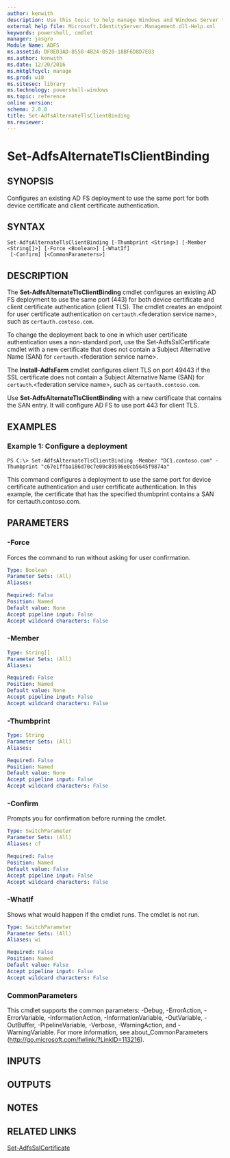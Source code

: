 ```yaml
---
author: kenwith
description: Use this topic to help manage Windows and Windows Server technologies with Windows PowerShell.
external help file: Microsoft.IdentityServer.Management.dll-Help.xml
keywords: powershell, cmdlet
manager: jasgro
Module Name: ADFS
ms.assetid: DF0ED3AD-B550-4B24-B520-18BF6D8D7E83
ms.author: kenwith
ms.date: 12/20/2016
ms.mktglfcycl: manage
ms.prod: w10
ms.sitesec: library
ms.technology: powershell-windows
ms.topic: reference
online version: 
schema: 2.0.0
title: Set-AdfsAlternateTlsClientBinding
ms.reviewer:
---
```


# Set-AdfsAlternateTlsClientBinding

## SYNOPSIS
Configures an existing AD FS deployment to use the same port for both device certificate and client certificate authentication.

## SYNTAX

```
Set-AdfsAlternateTlsClientBinding [-Thumbprint <String>] [-Member <String[]>] [-Force <Boolean>] [-WhatIf]
 [-Confirm] [<CommonParameters>]
```

## DESCRIPTION
The **Set-AdfsAlternateTlsClientBinding** cmdlet configures an existing AD FS deployment to use the same port (443) for both device certificate and client certificate authentication (client TLS).
The cmdlet creates an endpoint for user certificate authentication on `certauth`.\<federation service name\>, such as `certauth.contoso.com`.

To change the deployment back to one in which user certificate authentication uses a non-standard port, use the Set-AdfsSslCertificate cmdlet with a new certificate that does not contain a Subject Alternative Name (SAN) for `certauth`.\<federation service name\>.

The **Install-AdfsFarm** cmdlet configures client TLS on port 49443 if the SSL certificate does not contain a Subject Alternative Name (SAN) for `certauth`.\<federation service name\>, such as `certauth.contoso.com`.

Use **Set-AdfsAlternateTlsClientBinding** with a new certificate that contains the SAN entry.
It will configure AD FS to use port 443 for client TLS.

## EXAMPLES

### Example 1: Configure a deployment
```
PS C:\> Set-AdfsAlternateTlsClientBinding -Member "DC1.contoso.com" -Thumbprint "c67e1ffba186d70c7e00c89596e0cb5645f9874a"
```

This command configures a deployment to use the same port for device certificate authentication and user certificate authentication.
In this example, the certificate that has the specified thumbprint contains a SAN for certauth.contoso.com.

## PARAMETERS

### -Force
Forces the command to run without asking for user confirmation.

```yaml
Type: Boolean
Parameter Sets: (All)
Aliases: 

Required: False
Position: Named
Default value: None
Accept pipeline input: False
Accept wildcard characters: False
```

### -Member
```yaml
Type: String[]
Parameter Sets: (All)
Aliases: 

Required: False
Position: Named
Default value: None
Accept pipeline input: False
Accept wildcard characters: False
```

### -Thumbprint
```yaml
Type: String
Parameter Sets: (All)
Aliases: 

Required: False
Position: Named
Default value: None
Accept pipeline input: False
Accept wildcard characters: False
```

### -Confirm
Prompts you for confirmation before running the cmdlet.

```yaml
Type: SwitchParameter
Parameter Sets: (All)
Aliases: cf

Required: False
Position: Named
Default value: False
Accept pipeline input: False
Accept wildcard characters: False
```

### -WhatIf
Shows what would happen if the cmdlet runs.
The cmdlet is not run.

```yaml
Type: SwitchParameter
Parameter Sets: (All)
Aliases: wi

Required: False
Position: Named
Default value: False
Accept pipeline input: False
Accept wildcard characters: False
```

### CommonParameters
This cmdlet supports the common parameters: -Debug, -ErrorAction, -ErrorVariable, -InformationAction, -InformationVariable, -OutVariable, -OutBuffer, -PipelineVariable, -Verbose, -WarningAction, and -WarningVariable. For more information, see about_CommonParameters (http://go.microsoft.com/fwlink/?LinkID=113216).

## INPUTS

## OUTPUTS

## NOTES

## RELATED LINKS

[Set-AdfsSslCertificate](./Set-AdfsSslCertificate.md)

